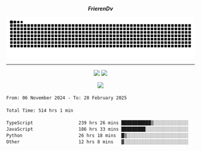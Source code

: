 ***<p align="center">FrierenDv</p>***

<div align="center">
  <picture>
      <source
    media="(prefers-color-scheme: dark)"
      srcset="https://raw.githubusercontent.com/platane/snk/output/github-contribution-grid-snake-dark.svg"
      />
    <source
      media="(prefers-color-scheme: light)"
      srcset="https://raw.githubusercontent.com/xct007/xct007/output/github-contribution-grid-snake.svg"
      />
    <img
      alt="Snake"
      src="https://raw.githubusercontent.com/xct007/xct007/output/github-contribution-grid-snake.svg"
      />
  </picture>

</div>

___
<p align="center">
  <img src="https://readme-stats-blush-eta.vercel.app/api/top-langs/?username=xct007&layout=compact" />
  <img src="https://readme-stats-blush-eta.vercel.app/api?username=xct007&show_icons=true&theme=transparent&hide_title=true&include_all_commits=true" />
</p>

<p align="center">
  <img src="https://github-profile-trophy.vercel.app/?username=xct007&no-bg=true&rank=S,AA,AAA" />
</p>
<!--START_SECTION:waka-->

```txt
From: 06 November 2024 - To: 28 February 2025

Total Time: 514 hrs 1 min

TypeScript                 239 hrs 26 mins ███████████▒░░░░░░░░░░░░░   45.51 %
JavaScript                 186 hrs 33 mins █████████░░░░░░░░░░░░░░░░   35.45 %
Python                     26 hrs 18 mins  █▒░░░░░░░░░░░░░░░░░░░░░░░   05.00 %
Other                      12 hrs 8 mins   ▓░░░░░░░░░░░░░░░░░░░░░░░░   02.31 %
```

<!--END_SECTION:waka-->
